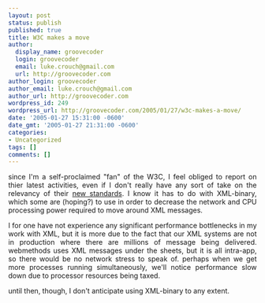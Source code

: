 ```yaml
---
layout: post
status: publish
published: true
title: W3C makes a move
author:
  display_name: groovecoder
  login: groovecoder
  email: luke.crouch@gmail.com
  url: http://groovecoder.com
author_login: groovecoder
author_email: luke.crouch@gmail.com
author_url: http://groovecoder.com
wordpress_id: 249
wordpress_url: http://groovecoder.com/2005/01/27/w3c-makes-a-move/
date: '2005-01-27 15:31:00 -0600'
date_gmt: '2005-01-27 21:31:00 -0600'
categories:
- Uncategorized
tags: []
comments: []
---
```

<div style="text-align: justify;">since I'm a self-proclaimed "fan" of the W3C, I feel obliged to report on thier latest activities, even if I don't really have any sort of take on the relevancy of their <a href="http://www.computerweekly.com/articles/article.asp?liArticleID=136396&liArticleTypeID=1&amp;liCategoryID=1&liChannelID=171&amp;liFlavourID=1&sSearch=&amp;nPage=1">new standards</a>. I know it has to do with XML-binary, which some are (hoping?) to use in order to decrease the network and CPU processing power required to move around XML messages.</p>
<p>I for one have not experience any significant performance bottlenecks in my work with XML, but it is more due to the fact that our XML systems are not in production where there are millions of message being delivered. webmethods uses XML messages under the sheets, but it is all intra-app, so there would be no network stress to speak of. perhaps when we get more processes running simultaneously, we'll notice performance slow down due to processor resources being taxed.</p>
<p>until then, though, I don't anticipate using XML-binary to any extent.<br />
</div>

